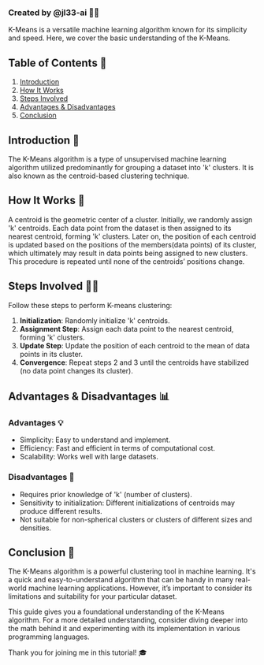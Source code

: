 
### Created by @jl33-ai 👦🏻

K-Means is a versatile machine learning algorithm known for its simplicity and speed. Here, we cover the basic understanding of the K-Means.

## Table of Contents 📑
1. [Introduction](#introduction)
2. [How It Works](#how-it-works)
3. [Steps Involved](#steps-involved)
4. [Advantages & Disadvantages](#advantages-&-disadvantages)
5. [Conclusion](#conclusion)

<a id='introduction'></a>
## Introduction 🎯

The K-Means algorithm is a type of unsupervised machine learning algorithm utilized predominantly for grouping a dataset into 'k' clusters. It is also known as the centroid-based clustering technique.

<a id='how-it-works'></a>
## How It Works 🔧

A centroid is the geometric center of a cluster. Initially, we randomly assign 'k' centroids. Each data point from the dataset is then assigned to its nearest centroid, forming 'k' clusters. Later on, the position of each centroid is updated based on the positions of the members(data points) of its cluster, which ultimately may result in data points being assigned to new clusters. This procedure is repeated until none of the centroids’ positions change.

<a id='steps-involved'></a>
## Steps Involved 🚶🏾

Follow these steps to perform K-means clustering:

1. **Initialization**: Randomly initialize 'k' centroids.
2. **Assignment Step**: Assign each data point to the nearest centroid, forming 'k' clusters.
3. **Update Step**: Update the position of each centroid to the mean of data points in its cluster.
4. **Convergence**: Repeat steps 2 and 3 until the centroids have stabilized (no data point changes its cluster).

<a id='advantages-&-disadvantages'></a>
## Advantages & Disadvantages 📊

### Advantages 💡

- Simplicity: Easy to understand and implement.
- Efficiency: Fast and efficient in terms of computational cost.
- Scalability: Works well with large datasets.

### Disadvantages 🚫

- Requires prior knowledge of 'k' (number of clusters).
- Sensitivity to initialization: Different initializations of centroids may produce different results.
- Not suitable for non-spherical clusters or clusters of different sizes and densities.

<a id='conclusion'></a>
## Conclusion 🏁

The K-Means algorithm is a powerful clustering tool in machine learning. It's a quick and easy-to-understand algorithm that can be handy in many real-world machine learning applications. However, it’s important to consider its limitations and suitability for your particular dataset.

This guide gives you a foundational understanding of the K-Means algorithm. For a more detailed understanding, consider diving deeper into the math behind it and experimenting with its implementation in various programming languages.

Thank you for joining me in this tutorial! 🎓
